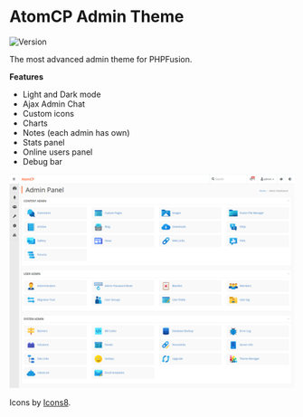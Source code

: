# AtomCP Admin Theme

![Version](https://img.shields.io/badge/Version-2.0.0-blue.svg)

The most advanced admin theme for PHPFusion.

**Features**

- Light and Dark mode
- Ajax Admin Chat
- Custom icons
- Charts
- Notes (each admin has own)
- Stats panel
- Online users panel
- Debug bar

![Preview](screenshot.png)

Icons by [Icons8](https://icons8.com/).
